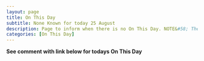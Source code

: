 ```yaml
---
layout: page
title: On This Day
subtitle: None Known for today 25 August
description: Page to inform when there is no On This Day. NOTE&#58; There may still be comments.
categories: [On This Day]
---
```


**See comment with link below for todays On This Day**
